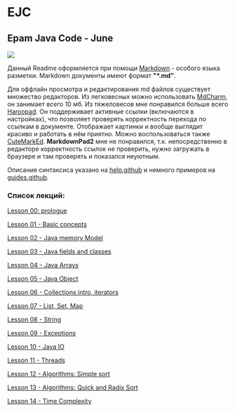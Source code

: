 # EJC
## Epam Java Code - June
![](https://pp.userapi.com/c629522/v629522699/3d626/UhMsJ2n2NTo.jpg)

Данный Readme оформляется при помощи [Markdown](https://ru.wikipedia.org/wiki/Markdown) - особого языка разметки. Markdown документы имеют формат **"*.md"**.

Для оффлайн просмотра и редактирования md файлов существует множество редакторов. Из легковесных можно использовать [MdCharm](https://github.com/zhangshine/MdCharm/releases), он занимает всего 10 мб.
Из тяжеловесов мне понравился больше всего [Haroopad](http://pad.haroopress.com/user.html). Он поддерживает активные ссылки (включаются в настройках), что позволяет проверять корректность перехода по ссылкам в документе. Отображает картинки и вообще выглядит красиво и работать в нём приятно. Можно воспользоваться также [CuteMarkEd]( https://cloose.github.io/CuteMarkEd).
**MarkdownPad2** мне не понравился, т.к. непосредственно в редакторе корректность ссылок не проверить, нужно загружать в браузере и там проверять и показался неуютным.

Описание синтаксиса указано на [help.github](https://help.github.com/articles/basic-writing-and-formatting-syntax/) и немного примеров на [guides.github](https://guides.github.com/features/mastering-markdown/).

### Список лекций:
[Lesson 00: prologue](./doc/lesson0.md)

[Lesson 01 - Basic concepts](./doc/lesson1.md)

[Lesson 02 - Java memory Model](./doc/lesson2.md)

[Lesson 03 - Java fields and classes](./doc/lesson3.md)

[Lesson 04 - Java Arrays](./doc/lesson4.md)

[Lesson 05 - Java Object](./doc/lesson5.md)

[Lesson 06 - Collections intro, iterators](./doc/lesson6.md)

[Lesson 07 - List, Set, Map](./doc/lesson7.md)

[Lesson 08 - String](./doc/lesson8.md)

[Lesson 09 - Exceptions](./doc/lesson9.md)

[Lesson 10 - Java IO](./doc/lesson10.md)

[Lesson 11 - Threads](./doc/lesson11.md)

[Lesson 12 - Algorithms: Simple sort](./doc/lesson12.md)

[Lesson 13 - Algorithms: Quick and Radix Sort](./doc/lesson13.md)

[Lesson 14 - Time Complexity](./doc/lesson14.md)